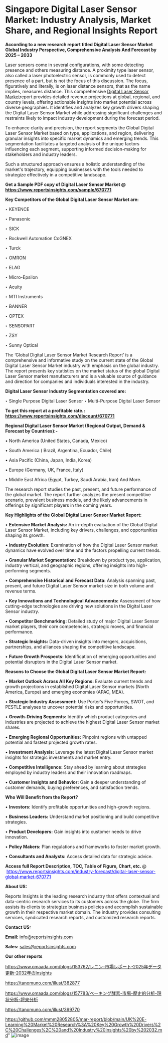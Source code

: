 # Singapore Digital Laser Sensor Market: Industry Analysis, Market Share, and Regional Insights Report

<strong>According to a new research report titled Digital Laser Sensor Market Global Industry Perspective, Comprehensive Analysis And Forecast by 2025 – 2033</strong>

Laser sensors come in several configurations, with some detecting presence and others measuring distance. A proximity type laser sensor, also called a laser photoelectric sensor, is commonly used to detect presence of a part, but is not the focus of this discussion. The focus, figuratively and literally, is on laser distance sensors, that as the name implies, measures distance. This comprehensive <a href=https://www.reportsinsights.com/sample/670771>Digital Laser Sensor Market</a>report provides detailed revenue projections at global, regional, and country levels, offering actionable insights into market potential across diverse geographies. It identifies and analyzes key growth drivers shaping the Digital Laser Sensor Market while addressing significant challenges and restraints likely to impact industry development during the forecast period.

To enhance clarity and precision, the report segments the Global Digital Laser Sensor Market based on type, applications, and region, delivering granular insights into specific market dynamics and emerging trends. This segmentation facilitates a targeted analysis of the unique factors influencing each segment, supporting informed decision-making for stakeholders and industry leaders.

Such a structured approach ensures a holistic understanding of the market's trajectory, equipping businesses with the tools needed to strategize effectively in a competitive landscape.

<strong>Get a Sample PDF copy of Digital Laser Sensor Market </strong><strong>@<a href=https://www.reportsinsights.com/sample/670771 style=color:#0000ff;> https://www.reportsinsights.com/sample/670771</a></strong></font>

<strong>Key Competitors of the Global Digital Laser Sensor Market are:</strong>

‣ KEYENCE

‣ Panasonic

‣ SICK

‣ Rockwell Automation CoGNEX

‣ Turck

‣ OMRON

‣ ELAG

‣ Micro-Epsilon

‣ Acuity

‣ MTI Instruments

‣ BANNER

‣ OPTEX

‣ SENSOPART

‣ ZSY

‣ Sunny Optical

The ‘Global Digital Laser Sensor Market Research Report’ is a comprehensive and informative study on the current state of the Global Digital Laser Sensor Market industry with emphasis on the global industry. The report presents key statistics on the market status of the global Digital Laser Sensor market manufacturers and is a valuable source of guidance and direction for companies and individuals interested in the industry.

<strong>Digital Laser Sensor Industry Segmentation covered are:</strong>

‣ Single Purpose Digital Laser Sensor
‣ Multi-Purpose Digital Laser Sensor

<strong>To get this report at a profitable rate.: <a href=https://www.reportsinsights.com/discount/670771 style=color:#0000ff;>https://www.reportsinsights.com/discount/670771</a></strong></font>

<strong>Regional Digital Laser Sensor Market (Regional Output, Demand &amp; Forecast by Countries):-</strong>

• North America (United States, Canada, Mexico)

• South America ( Brazil, Argentina, Ecuador, Chile)

• Asia Pacific (China, Japan, India, Korea)

• Europe (Germany, UK, France, Italy)

• Middle East Africa (Egypt, Turkey, Saudi Arabia, Iran) And More.

The research report studies the past, present, and future performance of the global market. The report further analyzes the present competitive scenario, prevalent business models, and the likely advancements in offerings by significant players in the coming years.

<strong>Key Highlights of the Global Digital Laser Sensor Market Report:</strong>

• <strong>Extensive Market Analysis:</strong> An in-depth evaluation of the Global Digital Laser Sensor Market, including key drivers, challenges, and opportunities shaping its growth.

• <strong>Industry Evolution:</strong> Examination of how the Digital Laser Sensor market dynamics have evolved over time and the factors propelling current trends.

• <strong>Granular Market Segmentation:</strong> Breakdown by product type, application, industry vertical, and geographic regions, offering insights into high-performing segments.

• <strong>Comprehensive Historical and Forecast Data:</strong> Analysis spanning past, present, and future Digital Laser Sensor market size in both volume and revenue terms.

• <strong>Key Innovations and Technological Advancements:</strong> Assessment of how cutting-edge technologies are driving new solutions in the Digital Laser Sensor industry.

• <strong>Competitor Benchmarking:</strong> Detailed study of major Digital Laser Sensor market players, their core competencies, strategic moves, and financial performance.

• <strong>Strategic Insights:</strong> Data-driven insights into mergers, acquisitions, partnerships, and alliances shaping the competitive landscape.

• <strong>Future Growth Prospects:</strong> Identification of emerging opportunities and potential disruptors in the Digital Laser Sensor market.

<strong>Reasons to Choose the Global Digital Laser Sensor Market Report:</strong>

• <strong>Market Outlook Across All Key Regions:</strong> Evaluate current trends and growth projections in established Digital Laser Sensor markets (North America, Europe) and emerging economies (APAC, MEA).

• <strong>Strategic Industry Assessment:</strong> Use Porter’s Five Forces, SWOT, and PESTLE analyses to uncover potential risks and opportunities.

• <strong>Growth-Driving Segments:</strong> Identify which product categories and industries are projected to achieve the highest Digital Laser Sensor market shares.

• <strong>Emerging Regional Opportunities:</strong> Pinpoint regions with untapped potential and fastest projected growth rates.

• <strong>Investment Analysis:</strong> Leverage the latest Digital Laser Sensor market insights for strategic investments and market entry.

• <strong>Competitive Intelligence:</strong> Stay ahead by learning about strategies employed by industry leaders and their innovation roadmaps.

• <strong>Customer Insights and Behavior:</strong> Gain a deeper understanding of customer demands, buying preferences, and satisfaction trends.

<strong>Who Will Benefit from the Report?</strong>

• <strong>Investors:</strong> Identify profitable opportunities and high-growth regions.

• <strong>Business Leaders:</strong> Understand market positioning and build competitive strategies.

• <strong>Product Developers:</strong> Gain insights into customer needs to drive innovation.

• <strong>Policy Makers:</strong> Plan regulations and frameworks to foster market growth.

• <strong>Consultants and Analysts:</strong> Access detailed data for strategic advice.
</ul>
<strong>Access full Report Description, TOC, Table of Figure, Chart, etc. </strong>@  <a href=https://www.reportsinsights.com/industry-forecast/digital-laser-sensor-global-market-670771 style=color:#0000ff;>https://www.reportsinsights.com/industry-forecast/digital-laser-sensor-global-market-670771</a></font>

<strong><strong>About US</strong>:</strong>

Reports Insights is the leading research industry that offers contextual and data-centric research services to its customers across the globe. The firm assists its clients to strategize business policies and accomplish sustainable growth in their respective market domain. The industry provides consulting services, syndicated research reports, and customized research reports.

<strong>Contact US:</strong>

<p class=""""><b>Email:</b> <a href=mailto:info@reportsinsights.com>info@reportsinsights.com</a></p>
<p class=""""><b>Sales:</b> <a href=mailto:sales@reportsinsights.com>sales@reportsinsights.com</a></p>

<strong>Our other reports</strong>

<a href=https://www.omaada.com/blogs/153762/レニン-市場レポート-2025年データ更新-2032年のInsights>https://www.omaada.com/blogs/153762/レニン-市場レポート-2025年データ更新-2032年のInsights</a>

<a href=https://tanomuno.com/illust/382877>https://tanomuno.com/illust/382877</a>

<a href=https://www.omaada.com/blogs/157783/ベーキング酵素-市場-歴史的分析-現状分析-将来分析>https://www.omaada.com/blogs/157783/ベーキング酵素-市場-歴史的分析-現状分析-将来分析</a>

<a href=https://tanomuno.com/illust/399770>https://tanomuno.com/illust/399770</a>

<a href=https://github.com/mmm28052805/mar-report/blob/main/UK%20E-Learning%20Market%20Research%3A%20Key%20Growth%20Drivers%2C%20Challenges%2C%20and%20Industry%20Insights%20by%202032.md>https://github.com/mmm28052805/mar-report/blob/main/UK%20E-Learning%20Market%20Research%3A%20Key%20Growth%20Drivers%2C%20Challenges%2C%20and%20Industry%20Insights%20by%202032.md</a>"
![image](https://github.com/user-attachments/assets/bb60f795-8625-4790-bd08-2490cd4b6fde)
